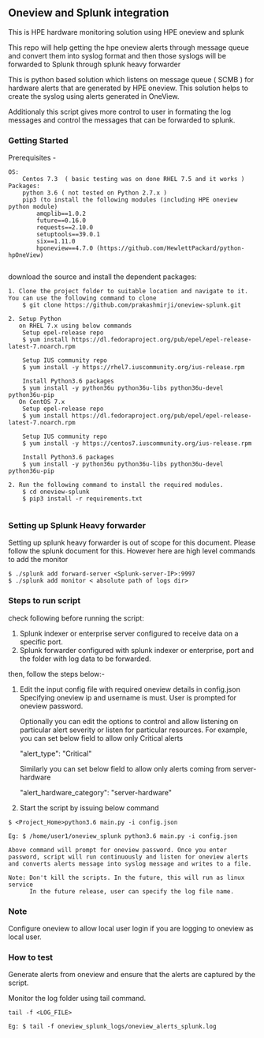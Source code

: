 ## Oneview and Splunk integration
This is HPE hardware monitoring solution using HPE oneview and splunk

This repo will help getting the hpe oneview alerts through message queue and convert them into syslog format and then those syslogs will be forwarded to Splunk through splunk heavy forwarder

This is python based solution which listens on message queue ( SCMB ) for hardware alerts that are generated by HPE oneview.
This solution helps to create the syslog using alerts generated in OneView. 

Additionaly this script gives more control to user in formating the log messages and control the messages that can be forwarded to splunk. 

### Getting Started

Prerequisites - 

```
OS: 
	Centos 7.3  ( basic testing was on done RHEL 7.5 and it works )
Packages: 
	python 3.6 ( not tested on Python 2.7.x )
	pip3 (to install the following modules (including HPE oneview python module)
		amqplib==1.0.2
		future==0.16.0
		requests==2.10.0
		setuptools==39.0.1
		six==1.11.0
		hponeview==4.7.0 (https://github.com/HewlettPackard/python-hpOneView)
		
```

download the source and install the dependent packages:
```
1. Clone the project folder to suitable location and navigate to it. You can use the following command to clone
	$ git clone https://github.com/prakashmirji/oneview-splunk.git

2. Setup Python
   on RHEL 7.x using below commands
	Setup epel-release repo
	$ yum install https://dl.fedoraproject.org/pub/epel/epel-release-latest-7.noarch.rpm

	Setup IUS community repo
	$ yum install -y https://rhel7.iuscommunity.org/ius-release.rpm

	Install Python3.6 packages
	$ yum install -y python36u python36u-libs python36u-devel python36u-pip
   On CentOS 7.x
   	Setup epel-release repo
	$ yum install https://dl.fedoraproject.org/pub/epel/epel-release-latest-7.noarch.rpm

	Setup IUS community repo
	$ yum install -y https://centos7.iuscommunity.org/ius-release.rpm

	Install Python3.6 packages
	$ yum install -y python36u python36u-libs python36u-devel python36u-pip
	
2. Run the following command to install the required modules.
	$ cd oneview-splunk
	$ pip3 install -r requirements.txt
	
```
### Setting up Splunk Heavy forwarder

Setting up splunk heavy forwarder is out of scope for this document. Please follow the splunk document for this.
However here are high level commands to add the monitor
```
$ ./splunk add forward-server <Splunk-server-IP>:9997
$ ./splunk add monitor < absolute path of logs dir>
```

### Steps to run script

check following before running the script:
 
1. Splunk indexer or enterprise server configured to receive data on a specific port. 
2. Splunk forwarder configured with splunk indexer or enterprise, port and the folder with log data to be forwarded. 

then, follow the steps below:-
1. Edit the input config file with required oneview details in config.json
   Specifying oneview ip and username is must. User is prompted for oneview password.
   
   Optionally you can edit the options to control and allow listening on particular alert severity or listen for particular resources.
   For example, you can set below field to allow only Critical alerts
   
   "alert_type": "Critical"
   
   Similarly you can set below field to allow only alerts coming from server-hardware
   
   "alert_hardware_category": "server-hardware"

2. Start the script by issuing below command
```
$ <Project_Home>python3.6 main.py -i config.json

Eg: $ /home/user1/oneview_splunk python3.6 main.py -i config.json

Above command will prompt for oneview password. Once you enter password, script will run continuously and listen for oneview alerts and converts alerts message into syslog message and writes to a file.

Note: Don't kill the scripts. In the future, this will run as linux service
      In the future release, user can specify the log file name.

```

### Note
Configure oneview to allow local user login if you are logging to oneview as local user.

### How to test
Generate alerts from oneview and ensure that the alerts are captured by the script. 

Monitor the log folder using tail command. 
```
tail -f <LOG_FILE>

Eg: $ tail -f oneview_splunk_logs/oneview_alerts_splunk.log

```
